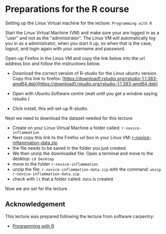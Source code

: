 # Preparations for the R course
Setting up the Linux Virtual machine for the lecture: `Programming with R`

Start the Linux Virtual Machine (VM) and make sure your are logged in as a "user" and not as the "administrator". The Linux VM will automatically log you in as a administrator, when you start it up, so when that is the case, logout, and login again with your username and password.

Open-up Firefox in the Linux VM and copy the link below into the url address box and follow the instructions below.

* Download the correct version of R-studio for the Linux ubuntu version.
Copy this link to firefox: [https://download1.rstudio.org/rstudio-1.1.383-amd64.deb](https://download1.rstudio.org/rstudio-1.1.383-amd64.deb)

* Open with Ubuntu Software centre (wait until you get a window saying: rstudio )
 
* Click install, this will set-up R-studio.

Next we need to download the dataset needed for this lecture:

* Create on your Linux Virtual Machine a folder called: `r-novice-inflammation`
* Next copy this link to the Firefox url box in your Linux VM: [r-novice-inflammation-data.zip](https://github.com/swcarpentry/r-novice-inflammation/blob/master/data/r-novice-inflammation-data.zip)
* the file needs to be saved in the folder you just created.
* We then unzip the downloaded file. Open a terminal and move to the desktop:
	`cd Desktop`
* move to the folder `r-novice-inflammation`
* unzip the file:  `r-novice-inflammation-data.zip`  with the command: `unzip r-novice-inflammation-data.zip`
* check with `ls` that a folder called: `data` is created.

Now we are set for the lecture.



## Acknowledgement

This lecture was prepared following the lecture from software carpentry:

* [Programming with R](https://swcarpentry.github.io/r-novice-inflammation/)

